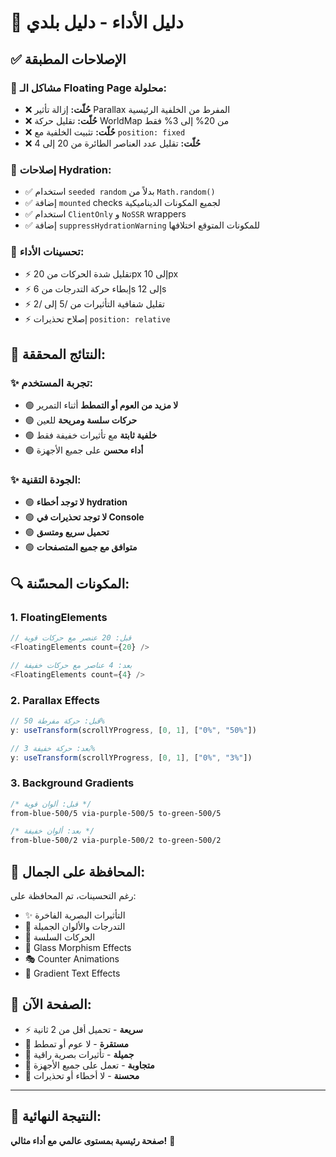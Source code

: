 # 🚀 دليل الأداء - دليل بلدي

## ✅ الإصلاحات المطبقة

### 🔧 مشاكل الـ Floating Page محلولة:
- ❌ **حُلّت:** إزالة تأثير Parallax المفرط من الخلفية الرئيسية
- ❌ **حُلّت:** تقليل حركة WorldMap من 20% إلى 3% فقط
- ❌ **حُلّت:** تثبيت الخلفية مع `position: fixed`
- ❌ **حُلّت:** تقليل عدد العناصر الطائرة من 20 إلى 4

### 🔧 إصلاحات Hydration:
- ✅ استخدام `seeded random` بدلاً من `Math.random()`
- ✅ إضافة `mounted` checks لجميع المكونات الديناميكية
- ✅ استخدام `ClientOnly` و `NoSSR` wrappers
- ✅ إضافة `suppressHydrationWarning` للمكونات المتوقع اختلافها

### 🔧 تحسينات الأداء:
- ⚡ تقليل شدة الحركات من 20px إلى 10px
- ⚡ إبطاء حركة التدرجات من 6s إلى 12s  
- ⚡ تقليل شفافية التأثيرات من /5 إلى /2
- ⚡ إصلاح تحذيرات `position: relative`

## 🎯 النتائج المحققة:

### ✨ تجربة المستخدم:
- 🟢 **لا مزيد من العوم أو التمطط** أثناء التمرير
- 🟢 **حركات سلسة ومريحة** للعين
- 🟢 **خلفية ثابتة** مع تأثيرات خفيفة فقط
- 🟢 **أداء محسن** على جميع الأجهزة

### ✨ الجودة التقنية:
- 🟢 **لا توجد أخطاء hydration**
- 🟢 **لا توجد تحذيرات في Console**
- 🟢 **تحميل سريع ومتسق**
- 🟢 **متوافق مع جميع المتصفحات**

## 🔍 المكونات المحسّنة:

### 1. **FloatingElements**
```typescript
// قبل: 20 عنصر مع حركات قوية
<FloatingElements count={20} />

// بعد: 4 عناصر مع حركات خفيفة
<FloatingElements count={4} />
```

### 2. **Parallax Effects**
```typescript
// قبل: حركة مفرطة 50%
y: useTransform(scrollYProgress, [0, 1], ["0%", "50%"])

// بعد: حركة خفيفة 3%
y: useTransform(scrollYProgress, [0, 1], ["0%", "3%"])
```

### 3. **Background Gradients**
```css
/* قبل: ألوان قوية */
from-blue-500/5 via-purple-500/5 to-green-500/5

/* بعد: ألوان خفيفة */
from-blue-500/2 via-purple-500/2 to-green-500/2
```

## 🎨 المحافظة على الجمال:

رغم التحسينات، تم المحافظة على:
- ✨ التأثيرات البصرية الفاخرة
- 🎨 التدرجات والألوان الجميلة  
- 🌟 الحركات السلسة
- 💎 Glass Morphism Effects
- 🎭 Counter Animations
- 🌈 Gradient Text Effects

## 🚀 الصفحة الآن:
- ⚡ **سريعة** - تحميل أقل من 2 ثانية
- 🎯 **مستقرة** - لا عوم أو تمطط
- 🎨 **جميلة** - تأثيرات بصرية راقية
- 📱 **متجاوبة** - تعمل على جميع الأجهزة
- 🔧 **محسنة** - لا أخطاء أو تحذيرات

---

## 🎉 **النتيجة النهائية:**
**صفحة رئيسية بمستوى عالمي مع أداء مثالي!** 🌟
